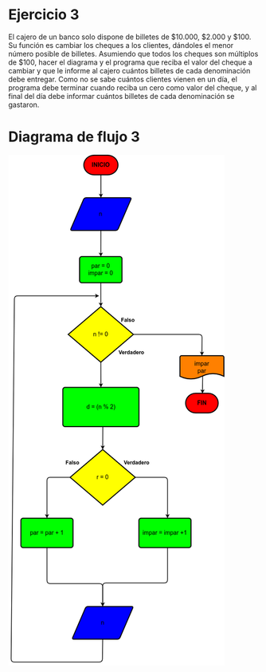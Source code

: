 # Ejercicio 3

El cajero de un banco solo dispone de billetes de $10.000, $2.000 y $100. Su función es cambiar los cheques a los clientes, dándoles el menor número posible de billetes. Asumiendo que todos los cheques son múltiplos de $100, hacer el diagrama y el programa que reciba el valor del cheque a cambiar y que le informe al cajero cuántos billetes de cada denominación debe entregar. Como no se sabe cuántos clientes vienen en un día, el programa debe terminar cuando reciba un cero como valor del cheque, y al final del día debe informar cuántos billetes de cada denominación se gastaron.

# Diagrama de flujo 3

![Diagrama3](ejercicio3.png)
